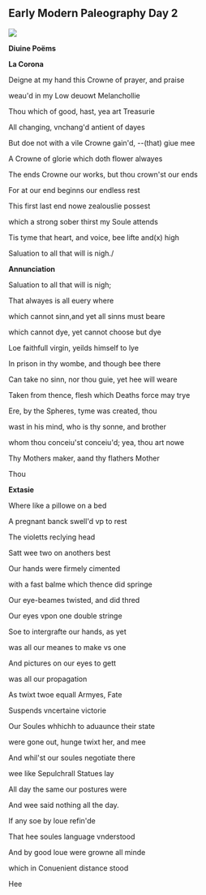 ## Early Modern Paleography Day 2

![](https://tva1.sinaimg.cn/large/007S8ZIlly1gexpu8ljboj30rs27zdyk.jpg)

**Diuine Poëms**

**La Corona**

Deigne at my hand this Crowne of prayer, and praise

weau'd in my Low deuowt Melanchollie

Thou which of good, hast, yea art Treasurie

All changing, vnchang'd antient of dayes

But doe not with a vile Crowne gain'd, --(that) giue mee

A Crowne of glorie which doth flower alwayes

The ends Crowne our works, but thou crown'st our ends

For at our end beginns our endless rest

This first last end nowe zealouslie possest

which a strong sober thirst my Soule attends

Tis tyme that heart, and voice, bee lifte and(x) high

Saluation to all that will is nigh./

**Annunciation**

Saluation to all that will is nigh;

That alwayes is all euery where

which cannot sinn,and yet all sinns must beare

which cannot dye, yet cannot choose but dye

Loe faithfull virgin, yeilds himself to lye

In prison in thy wombe, and though bee there

Can take no sinn, nor thou guie, yet hee will weare

Taken from thence, flesh which Deaths force may trye

Ere, by the Spheres, tyme was created, thou

wast in his mind, who is thy sonne, and brother

whom thou conceiu'st conceiu'd; yea, thou art nowe

Thy Mothers maker, aand thy flathers Mother

Thou

**Extasie**

Where like a pillowe on a bed

A pregnant banck swell'd vp to rest

The violetts reclying head

Satt wee two on anothers best

Our hands were firmely cimented

with a fast balme which thence did springe

Our eye-beames twisted, and did thred

Our eyes vpon one double stringe

Soe to intergrafte our hands, as yet

was all our meanes to make vs one

And pictures on our eyes to gett

was all our propagation

As twixt twoe equall Armyes, Fate

Suspends vncertaine victorie

Our Soules whhichh to aduaunce their state

were gone out, hunge twixt her, and mee

And whil'st our soules negotiate there

wee like Sepulchrall Statues lay

All day the same our postures were

And wee said nothing all the day.

If any soe by loue refin'de

That hee soules language vnderstood

And by good loue were growne all minde

which in Conuenient distance stood

Hee

